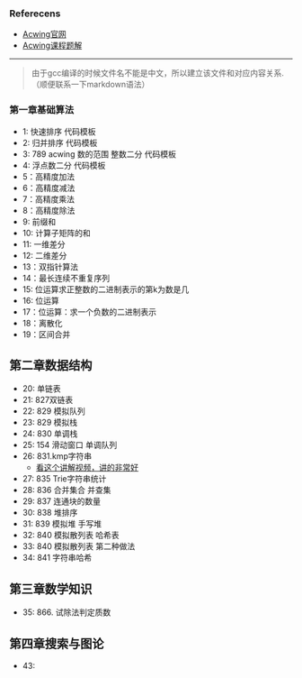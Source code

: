 

### Referecens
- [Acwing官网](https://www.acwing.com/activity/content/introduction/11/)
- [Acwing课程题解](https://www.cnblogs.com/littlehb/p/15393332.html)


---

> 由于gcc编译的时候文件名不能是中文，所以建立该文件和对应内容关系.（顺便联系一下markdown语法）


### 第一章基础算法 
- 1: 快速排序 代码模板
- 2: 归并排序 代码模板
- 3: 789 acwing 数的范围 整数二分 代码模板
- 4: 浮点数二分 代码模板
- 5：高精度加法
- 6：高精度减法
- 7：高精度乘法
- 8：高精度除法
- 9: 前缀和
- 10: 计算子矩阵的和
- 11: 一维差分
- 12: 二维差分
- 13：双指针算法
- 14：最长连续不重复序列 
- 15: 位运算求正整数的二进制表示的第k为数是几
- 16: 位运算
- 17：位运算：求一个负数的二进制表示
- 18：离散化
- 19：区间合并

## 第二章数据结构
- 20: 单链表
- 21: 827双链表
- 22: 829 模拟队列
- 23: 829 模拟栈
- 24: 830 单调栈
- 25: 154 滑动窗口 单调队列
- 26: 831.kmp字符串
    - [看这个讲解视频，讲的非常好](https://www.bilibili.com/video/BV16X4y137qw/?spm_id_from=333.788.recommend_more_video.0&vd_source=3651831945f1b74a216c8bf754bd384c)
- 27: 835 Trie字符串统计
- 28: 836 合并集合 并查集
- 29: 837 连通块的数量
- 30: 838 堆排序
- 31: 839 模拟堆 手写堆
- 32: 840 模拟散列表 哈希表
- 33: 840 模拟散列表 第二种做法
- 34: 841 字符串哈希 

## 第三章数学知识
- 35: 866. 试除法判定质数




## 第四章搜索与图论
- 43: 